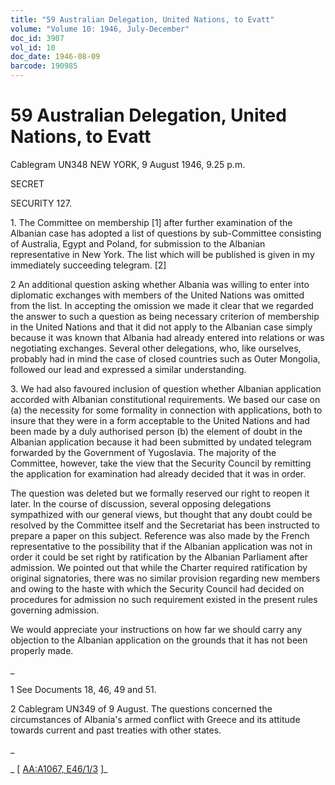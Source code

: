 ```yaml
---
title: "59 Australian Delegation, United Nations, to Evatt"
volume: "Volume 10: 1946, July-December"
doc_id: 3907
vol_id: 10
doc_date: 1946-08-09
barcode: 190985
---
```


# 59 Australian Delegation, United Nations, to Evatt

Cablegram UN348 NEW YORK, 9 August 1946, 9.25 p.m.

SECRET

SECURITY 127.

1\. The Committee on membership [1] after further examination of the Albanian case has adopted a list of questions by sub-Committee consisting of Australia, Egypt and Poland, for submission to the Albanian representative in New York. The list which will be published is given in my immediately succeeding telegram. [2]

2 An additional question asking whether Albania was willing to enter into diplomatic exchanges with members of the United Nations was omitted from the list. In accepting the omission we made it clear that we regarded the answer to such a question as being necessary criterion of membership in the United Nations and that it did not apply to the Albanian case simply because it was known that Albania had already entered into relations or was negotiating exchanges. Several other delegations, who, like ourselves, probably had in mind the case of closed countries such as Outer Mongolia, followed our lead and expressed a similar understanding.

3\. We had also favoured inclusion of question whether Albanian application accorded with Albanian constitutional requirements. We based our case on (a) the necessity for some formality in connection with applications, both to insure that they were in a form acceptable to the United Nations and had been made by a duly authorised person (b) the element of doubt in the Albanian application because it had been submitted by undated telegram forwarded by the Government of Yugoslavia. The majority of the Committee, however, take the view that the Security Council by remitting the application for examination had already decided that it was in order.

The question was deleted but we formally reserved our right to reopen it later. In the course of discussion, several opposing delegations sympathized with our general views, but thought that any doubt could be resolved by the Committee itself and the Secretariat has been instructed to prepare a paper on this subject. Reference was also made by the French representative to the possibility that if the Albanian application was not in order it could be set right by ratification by the Albanian Parliament after admission. We pointed out that while the Charter required ratification by original signatories, there was no similar provision regarding new members and owing to the haste with which the Security Council had decided on procedures for admission no such requirement existed in the present rules governing admission.

We would appreciate your instructions on how far we should carry any objection to the Albanian application on the grounds that it has not been properly made.

_

1 See Documents 18, 46, 49 and 51.

2 Cablegram UN349 of 9 August. The questions concerned the circumstances of Albania's armed conflict with Greece and its attitude towards current and past treaties with other states.

_

_ [ [AA:A1067, E46/1/3](http://www.naa.gov.au/cgi-bin/Search?O=I&Number=190985) ]_
